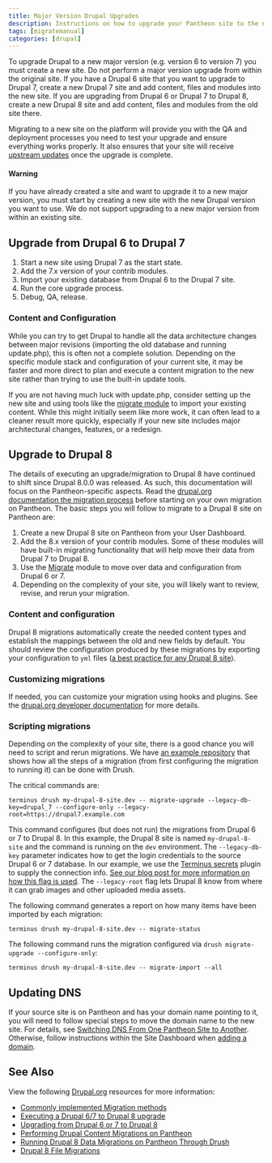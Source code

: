 ```yaml
---
title: Major Version Drupal Upgrades
description: Instructions on how to upgrade your Pantheon site to the next major version of Drupal.
tags: [migratemanual]
categories: [drupal]
---
```

To upgrade Drupal to a new major version (e.g. version 6 to version 7) you must create a new site. Do not perform a major version upgrade from within the original site. If you have a Drupal 6 site that you want to upgrade to Drupal 7, create a new Drupal 7 site and add content, files and modules into the new site. If you are upgrading from Drupal 6 or Drupal 7 to Drupal 8, create a new Drupal 8 site and add content, files and modules from the old site there.

Migrating to a new site on the platform will provide you with the QA and deployment processes you need to test your upgrade and ensure everything works properly. It also ensures that your site will receive [upstream updates](/docs/core-updates/) once the upgrade is complete.

<div class="alert alert-danger" role="alert">
<h4 class="info">Warning</h4>
<p>If you have already created a site and want to upgrade it to a new major version, you must start by creating a new site with the new Drupal version you want to use. We do not support upgrading to a new major version from within an existing site.</p></div>

## Upgrade from Drupal 6 to Drupal 7

1. Start a new site using Drupal 7 as the start state.
2. Add the 7.x version of your contrib modules.
3. Import your existing database from Drupal 6 to the Drupal 7 site.
4. Run the core upgrade process.
4. Debug, QA, release.

### Content and Configuration

While you can try to get Drupal to handle all the data architecture changes between major revisions (importing the old database and running update.php), this is often not a complete solution. Depending on the specific module stack and configuration of your current site, it may be faster and more direct to plan and execute a content migration to the new site rather than trying to use the built-in update tools.

If you are not having much luck with update.php, consider setting up the new site and using tools like the [migrate module](https://www.drupal.org/project/migrate) to import your existing content. While this might initially seem like more work, it can often lead to a cleaner result more quickly, especially if your new site includes major architectural changes, features, or a redesign.

## Upgrade to Drupal 8

The details of executing an upgrade/migration to Drupal 8 have continued to shift since Drupal 8.0.0 was released. As such, this documentation will focus on the Pantheon-specific aspects. Read the [drupal.org documentation the migration process](https://www.drupal.org/docs/8/upgrade/brief-overview-and-history-of-automated-upgrading-to-drupal-8) before starting on your own migration on Pantheon. The basic steps you will follow to migrate to a Drupal 8 site on Pantheon are:

1. Create a new Drupal 8 site on Pantheon from your User Dashboard.
2. Add the 8.x version of your contrib modules. Some of these modules will have built-in migrating functionality that will help move their data from Drupal 7 to Drupal 8.
3. Use the [Migrate](https://www.drupal.org/project/migrate) module to move over data and configuration from Drupal 6 or 7.
4. Depending on the complexity of your site, you will likely want to review, revise, and rerun your migration.

### Content and configuration

Drupal 8 migrations automatically create the needed content types and establish the mappings between the old and new fields by default. You should review the configuration produced by these migrations by exporting your configuration to `yml` files ([a best practice for any Drupal 8 site](/docs/drupal-8-configuration-management/)).

### Customizing migrations

If needed, you can customize your migration using hooks and plugins. See the [drupal.org developer documentation](https://www.drupal.org/node/2127611) for more details.


### Scripting migrations

Depending on the complexity of your site, there is a good chance you will need to script and rerun migrations.
We have [an example repository](https://github.com/stevector/migrate_pantheon) that shows how all the steps of a migration (from first configuring the migration to running it) can be done with Drush.

The critical commands are:


```
terminus drush my-drupal-8-site.dev -- migrate-upgrade --legacy-db-key=drupal_7 --configure-only --legacy-root=https://drupal7.example.com
```
This command configures (but does not run) the migrations from Drupal 6 or 7 to Drupal 8. In this example, the Drupal 8 site is named `my-drupal-8-site` and the command is running on the `dev` environment. The `--legacy-db-key` parameter indicates how to get the login credentials to the source Drupal 6 or 7 database. In our example, we use the [Terminus secrets](https://github.com/pantheon-systems/terminus-secrets-plugin) plugin to supply the connection info. [See our blog post for more information on how this flag is used](https://pantheon.io/blog/running-drupal-8-data-migrations-pantheon-through-drush). The `--legacy-root` flag lets Drupal 8 know from where it can grab images and other uploaded media assets.

The following command generates a report on how many items have been imported by each migration:
```
terminus drush my-drupal-8-site.dev -- migrate-status
```

The following command runs the migration configured via `drush migrate-upgrade --configure-only`:
```
terminus drush my-drupal-8-site.dev -- migrate-import --all
```

## Updating DNS

If your source site is on Pantheon and has your domain name pointing to it, you will need to follow special steps to move the domain name to the new site. For details, see [Switching DNS From One Pantheon Site to Another](/docs/relaunch/). Otherwise, follow instructions within the Site Dashboard when [adding a domain](/docs/guides/launch/domains/).


## See Also
View the following [Drupal.org](https://drupal.org) resources for more information:


- [Commonly implemented Migration methods](https://www.drupal.org/node/1132582)
- [Executing a Drupal 6/7 to Drupal 8 upgrade](https://www.drupal.org/node/2257723)
- [Upgrading from Drupal 6 or 7 to Drupal 8](https://www.drupal.org/upgrade/migrate)
- [Performing Drupal Content Migrations on Pantheon](https://pantheon.io/blog/performing-drupal-content-migrations-pantheon)
- [Running Drupal 8 Data Migrations on Pantheon Through Drush](https://pantheon.io/blog/running-drupal-8-data-migrations-pantheon-through-drush)
- [Drupal 8 File Migrations
](https://pantheon.io/blog/drupal-8-file-migrations)
